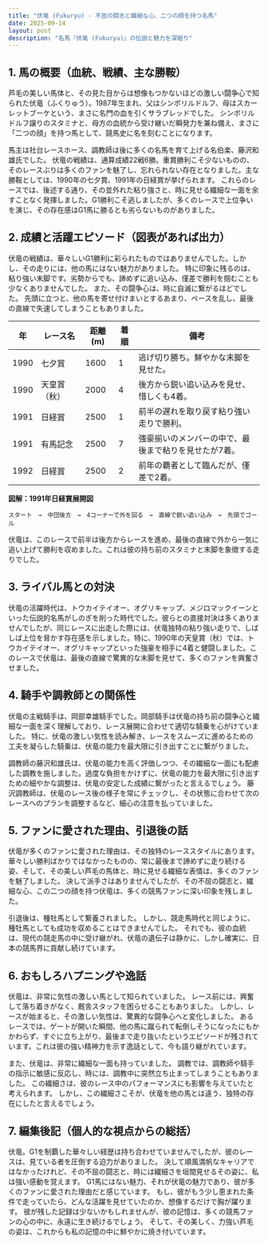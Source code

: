 ```yaml
---
title: "伏竜 (Fukuryu) - 不屈の闘志と繊細な心、二つの顔を持つ名馬"
date: 2025-09-14
layout: post
description: "名馬『伏竜 (Fukuryu)』の伝説と魅力を深堀り"
---
```


## 1. 馬の概要（血統、戦績、主な勝鞍）

芦毛の美しい馬体と、その見た目からは想像もつかないほどの激しい闘争心で知られた伏竜（ふくりゅう）。1987年生まれ、父はシンボリルドルフ、母はスカーレットブーケという、まさに名門の血を引くサラブレッドでした。  シンボリルドルフ譲りのスタミナと、母方の血統から受け継いだ瞬発力を兼ね備え、まさに「二つの顔」を持つ馬として、競馬史に名を刻むことになります。

馬主は社台レースホース、調教師は後に多くの名馬を育て上げる名伯楽、藤沢和雄氏でした。  伏竜の戦績は、通算成績22戦6勝。重賞勝利こそ少ないものの、そのレースぶりは多くのファンを魅了し、忘れられない存在となりました。主な勝鞍としては、1990年の七夕賞、1991年の日経賞が挙げられます。  これらのレースでは、後述する通り、その並外れた粘り強さと、時に見せる繊細な一面を余すことなく発揮しました。G1勝利こそ逃しましたが、多くのレースで上位争いを演じ、その存在感はG1馬に勝るとも劣らないものがありました。


## 2. 成績と活躍エピソード（図表があれば出力）

伏竜の戦績は、華々しいG1勝利に彩られたものではありませんでした。しかし、その走りには、他の馬にはない魅力がありました。  特に印象に残るのは、粘り強い末脚です。劣勢からでも、諦めずに追い込み、僅差で勝利を掴むことも少なくありませんでした。  また、その闘争心は、時に自滅に繋がるほどでした。  先頭に立つと、他の馬を寄せ付けまいとするあまり、ペースを乱し、最後の直線で失速してしまうこともありました。

| 年 | レース名             | 距離(m) | 着順 | 備考                                     |
|---|----------------------|----------|------|-----------------------------------------|
| 1990 | 七夕賞               | 1600     | 1     | 逃げ切り勝ち。鮮やかな末脚を見せた。         |
| 1990 | 天皇賞（秋）         | 2000     | 4     | 後方から鋭い追い込みを見せ、惜しくも4着。     |
| 1991 | 日経賞               | 2500     | 1     | 前半の遅れを取り戻す粘り強い走りで勝利。       |
| 1991 | 有馬記念             | 2500     | 7     | 強豪揃いのメンバーの中で、最後まで粘りを見せたが7着。 |
| 1992 | 日経賞               | 2500     | 2     | 前年の覇者として臨んだが、僅差で2着。           |


**図解：1991年日経賞展開図**

```
スタート　→　中団後方　→　4コーナーで外を回る　→　直線で鋭い追い込み　→　先頭でゴール
```

伏竜は、このレースで前半は後方からレースを進め、最後の直線で外から一気に追い上げて勝利を収めました。これは彼の持ち前のスタミナと末脚を象徴する走りでした。


## 3. ライバル馬との対決

伏竜の活躍時代は、トウカイテイオー、オグリキャップ、メジロマックイーンといった伝説的名馬がしのぎを削った時代でした。彼らとの直接対決は多くありませんでしたが、同じレースに出走した際には、伏竜独特の粘り強い走りで、しばしば上位を脅かす存在感を示しました。特に、1990年の天皇賞（秋）では、トウカイテイオー、オグリキャップといった強豪を相手に4着と健闘しました。このレースで伏竜は、最後の直線で驚異的な末脚を見せて、多くのファンを興奮させました。


## 4. 騎手や調教師との関係性

伏竜の主戦騎手は、岡部幸雄騎手でした。岡部騎手は伏竜の持ち前の闘争心と繊細な一面を深く理解しており、レース展開に合わせて適切な騎乗を心がけていました。  特に、伏竜の激しい気性を読み解き、レースをスムーズに進めるための工夫を凝らした騎乗は、伏竜の能力を最大限に引き出すことに繋がりました。

調教師の藤沢和雄氏は、伏竜の能力を高く評価しつつ、その繊細な一面にも配慮した調教を施しました。過度な負担をかけずに、伏竜の能力を最大限に引き出すための細やかな調整は、伏竜の安定した成績に繋がったと言えるでしょう。  藤沢調教師は、伏竜のレース後の様子を常にチェックし、その状態に合わせて次のレースへのプランを調整するなど、細心の注意を払っていました。


## 5. ファンに愛された理由、引退後の話

伏竜が多くのファンに愛された理由は、その独特のレーススタイルにあります。華々しい勝利ばかりではなかったものの、常に最後まで諦めずに走り続ける姿、そして、その美しい芦毛の馬体と、時に見せる繊細な表情は、多くのファンを魅了しました。  決して派手さはありませんでしたが、その不屈の闘志と、繊細な心、この二つの顔を持つ伏竜は、多くの競馬ファンに深い印象を残しました。

引退後は、種牡馬として繋養されました。  しかし、競走馬時代と同じように、種牡馬としても成功を収めることはできませんでした。  それでも、彼の血統は、現代の競走馬の中に受け継がれ、伏竜の遺伝子は静かに、しかし確実に、日本の競馬界に貢献し続けています。


## 6. おもしろハプニングや逸話

伏竜は、非常に気性の激しい馬として知られていました。  レース前には、興奮して落ち着きがなく、厩舎スタッフを困らせることもありました。  しかし、レースが始まると、その激しい気性は、驚異的な闘争心へと変化しました。  あるレースでは、ゲートが開いた瞬間、他の馬に蹴られて転倒しそうになったにもかかわらず、すぐに立ち上がり、最後まで走り抜いたというエピソードが残されています。これは彼の強い精神力を示す逸話として、今も語り継がれています。

また、伏竜は、非常に繊細な一面も持っていました。  調教では、調教師や騎手の指示に敏感に反応し、時には、調教中に突然立ち止まってしまうこともありました。  この繊細さは、彼のレース中のパフォーマンスにも影響を与えていたと考えられます。  しかし、この繊細さこそが、伏竜を他の馬とは違う、独特の存在にしたと言えるでしょう。


## 7. 編集後記（個人的な視点からの総括）

伏竜。G1を制覇した華々しい経歴は持ち合わせていませんでしたが、彼のレースは、見ている者を圧倒する迫力がありました。  決して順風満帆なキャリアではなかったけれど、その不屈の闘志と、時には繊細さを垣間見せるその姿に、私は強い感動を覚えます。  G1馬にはない魅力、それが伏竜の魅力であり、彼が多くのファンに愛された理由だと感じています。  もし、彼がもう少し恵まれた条件で走っていたら、どんな活躍を見せていたのか、想像するだけで胸が躍ります。  彼が残した記録は少ないかもしれませんが、彼の記憶は、多くの競馬ファンの心の中に、永遠に生き続けるでしょう。  そして、その美しく、力強い芦毛の姿は、これからも私の記憶の中に鮮やかに焼き付いています。
